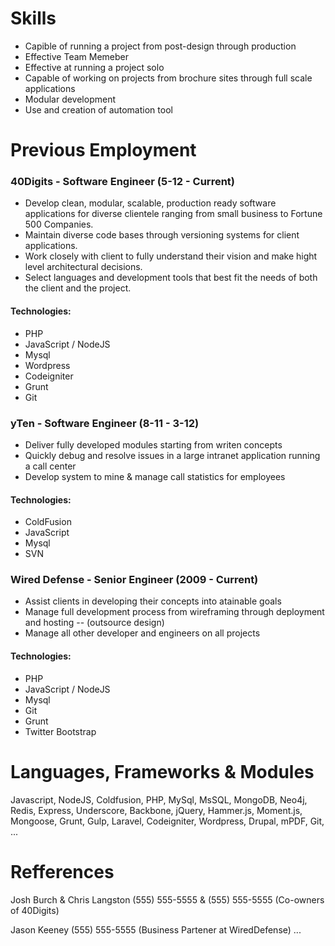# Skills

- Capible of running a project from post-design through production
- Effective Team Memeber
- Effective at running a project solo
- Capable of working on projects from brochure sites through full scale applications
- Modular development
- Use and creation of automation tool

# Previous Employment

### 40Digits - Software Engineer (5-12 - Current)

- Develop clean, modular, scalable, production ready software applications for diverse clientele ranging from small business to Fortune 500 Companies.
- Maintain diverse code bases through versioning systems for client applications.
- Work closely with client to fully understand their vision and make hight level architectural decisions.
- Select languages and development tools that best fit the needs of both the client and the project.


#### Technologies:
- PHP
- JavaScript / NodeJS
- Mysql
- Wordpress
- Codeigniter
- Grunt
- Git

### yTen - Software Engineer (8-11 - 3-12)
- Deliver fully developed modules starting from writen concepts
- Quickly debug and resolve issues in a large intranet application running a call center
- Develop system to mine & manage call statistics for employees


#### Technologies:
- ColdFusion
- JavaScript
- Mysql
- SVN

### Wired Defense - Senior Engineer (2009 - Current)

- Assist clients in developing their concepts into atainable goals
- Manage full development process from wireframing through deployment and hosting -- (outsource design)
- Manage all other developer and engineers on all projects

#### Technologies:
- PHP
- JavaScript / NodeJS
- Mysql
- Git
- Grunt
- Twitter Bootstrap

# Languages, Frameworks & Modules

Javascript, NodeJS, Coldfusion, PHP, MySql, MsSQL, MongoDB, Neo4j, Redis, Express, Underscore, Backbone, jQuery, Hammer.js, Moment.js, Mongoose, Grunt, Gulp, Laravel, Codeigniter, Wordpress, Drupal, mPDF, Git, ...

# Refferences

Josh Burch & Chris Langston  (555) 555-5555 & (555) 555-5555
(Co-owners of 40Digits)

Jason Keeney (555) 555-5555
(Business Partener at WiredDefense)
...